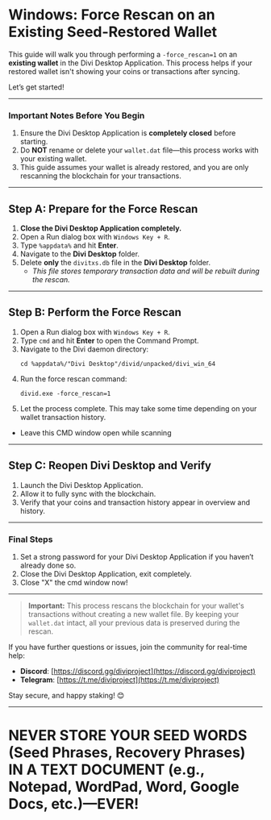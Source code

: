 # **Windows: Force Rescan on an Existing Seed-Restored Wallet**

This guide will walk you through performing a `-force_rescan=1` on an **existing wallet** in the Divi Desktop Application. This process helps if your restored wallet isn't showing your coins or transactions after syncing.

Let’s get started!

---

### **Important Notes Before You Begin**
1. Ensure the Divi Desktop Application is **completely closed** before starting.
2. Do **NOT** rename or delete your `wallet.dat` file—this process works with your existing wallet.
3. This guide assumes your wallet is already restored, and you are only rescanning the blockchain for your transactions.

---

## **Step A: Prepare for the Force Rescan**

1. **Close the Divi Desktop Application completely.**
2. Open a Run dialog box with `Windows Key + R`.
3. Type `%appdata%` and hit **Enter**.
4. Navigate to the **Divi Desktop** folder.
5. Delete **only** the `divitxs.db` file in the **Divi Desktop** folder.
    - *This file stores temporary transaction data and will be rebuilt during the rescan.*

---

## **Step B: Perform the Force Rescan**

1. Open a Run dialog box with `Windows Key + R`.
2. Type `cmd` and hit **Enter** to open the Command Prompt.
3. Navigate to the Divi daemon directory:
   ```
   cd %appdata%/"Divi Desktop"/divid/unpacked/divi_win_64
   ```
4. Run the force rescan command:
   ```
   divid.exe -force_rescan=1
   ```
5. Let the process complete. This may take some time depending on your wallet transaction history.
  - Leave this CMD window open while scanning

---

## **Step C: Reopen Divi Desktop and Verify**

1. Launch the Divi Desktop Application.
2. Allow it to fully sync with the blockchain.  
3. Verify that your coins and transaction history appear in overview and history.


---

### **Final Steps**
1. Set a strong password for your Divi Desktop Application if you haven’t already done so.
2. Close the Divi Desktop Application, exit completely.
3. Close "X" the cmd window now!

---

> **Important:** This process rescans the blockchain for your wallet's transactions without creating a new wallet file. By keeping your `wallet.dat` intact, all your previous data is preserved during the rescan.

If you have further questions or issues, join the community for real-time help:

- **Discord**: [https://discord.gg/diviproject](https://discord.gg/diviproject)
- **Telegram**: [https://t.me/diviproject](https://t.me/diviproject)

Stay secure, and happy staking! 😊

---
# **NEVER STORE YOUR SEED WORDS (Seed Phrases, Recovery Phrases) IN A TEXT DOCUMENT (e.g., Notepad, WordPad, Word, Google Docs, etc.)—EVER!**



